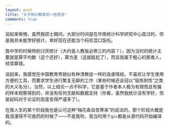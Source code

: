 ```yaml
---
layout: post
title: "关于统计教育的一些想法"
comments: true
---
```

说起来惭愧，虽然我硕士期间，大部分时间是在华南统计科学研究中心度过的，但是我并未能学好统计。幸好现在还能当个码农混口饭吃。

我中学的时候特别讨厌统计（大约是人教版必修三的内容？），因为当时的统计主要就是算平均数（这个还好），算方差（这就尴尬了），而且我属于粗心的那类人，经常算错。

说起来，我感觉在中国教育界貌似有种清教徒一样的自虐情结，不喜欢让学生使用方便的工具，而要求学生进行繁复无聊的工作（某些时候还会冠以“锻炼耐性”之类的大义名分）。当然，以上结论一点不科学，它是基于作者本人极为有限而且有偏的样本观察得到的，并没有任何文献和数据支持（你看，虽然我统计没有学好，但是起码对于论证的态度变得严谨多了）。

在我人生的某个阶段我也是认可这种“梅花香自苦寒来”的说法的，那个阶段大概是我浪漫得不可救药的时候了——不是我吹，我当时用个`gcc`都是从源代码开始编译的。
